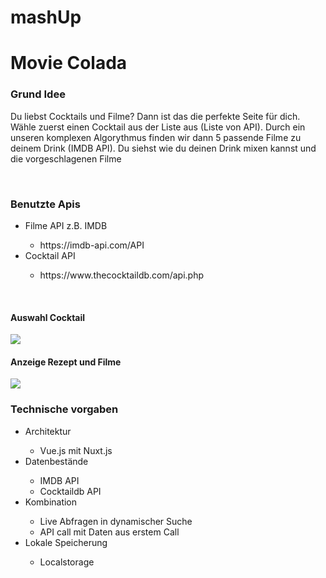 # mashUp

<h1>Movie Colada</h1>

<h3>Grund Idee</h3
  <p>Du liebst Cocktails und Filme? Dann ist das die perfekte Seite für dich. Wähle zuerst einen Cocktail aus der Liste aus (Liste von API). Durch ein unseren komplexen Algorythmus finden wir dann 5 passende Filme zu deinem Drink (IMDB API). Du siehst wie du deinen Drink mixen kannst und die vorgeschlagenen Filme</p>
  
  </br>
  
<h3>Benutzte Apis</h3>
  <ul>
    <li>Filme API z.B. IMDB</li>
      <ul>
        <li>https://imdb-api.com/API</li>
      </ul>
    <li>Cocktail API</li>
      <ul>
        <li>https://www.thecocktaildb.com/api.php</li>
      </ul>
  </ul>
  
  </br>
  
  <h4>Auswahl Cocktail</h4>
  <img src="https://user-images.githubusercontent.com/71121888/152368305-0af877fe-25d9-4f77-b4bf-32c060fae98a.png">
  
  </br>
  
  <h4>Anzeige Rezept und Filme</h4>
  <img src="https://user-images.githubusercontent.com/71121888/152369260-cf137958-f8ed-4200-a3bf-86317bb185b2.png">
  
  </br>
  
<h3>Technische vorgaben</h3>
<ul>
  <li>Architektur</li>
  <ul>
    <li>Vue.js mit Nuxt.js</li>
  </ul>
  <li>Datenbestände</li>
  <ul>
    <li>IMDB API</li>
    <li>Cocktaildb API</li>
  </ul>
  <li>Kombination</li>
  <ul>
    <li>Live Abfragen in dynamischer Suche</li>
    <li>API call mit Daten aus erstem Call</li>
  </ul>
  <li>Lokale Speicherung</li>
  <ul>
    <li>Localstorage</li>
  </ul>
</ul>
  

